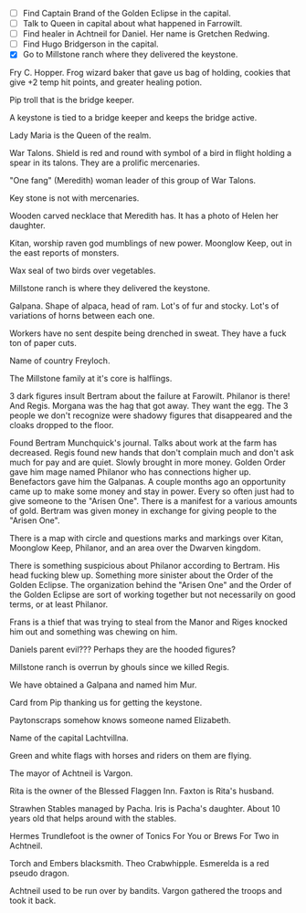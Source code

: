 - [ ] Find Captain Brand of the Golden Eclipse in the capital.
- [ ] Talk to Queen in capital about what happened in Farrowilt.
- [ ] Find healer in Achtneil for Daniel. Her name is Gretchen Redwing.
- [ ] Find Hugo Bridgerson in the capital.
- [x] Go to Millstone ranch where they delivered the keystone.

Fry C. Hopper. Frog wizard baker that gave us bag of holding, cookies that give +2 temp hit points, and greater healing potion.

Pip troll that is the bridge keeper.

A keystone is tied to a bridge keeper and keeps the bridge active.

Lady Maria is the Queen of the realm.

War Talons. Shield is red and round with symbol of a bird in flight holding a spear in its talons. They are a prolific mercenaries.

"One fang" (Meredith) woman leader of this group of War Talons.

Key stone is not with mercenaries.

Wooden carved necklace that Meredith has. It has a photo of Helen her daughter.

Kitan, worship raven god mumblings of new power.
Moonglow Keep, out in the east reports of monsters.

Wax seal of two birds over vegetables.

Millstone ranch is where they delivered the keystone.

Galpana. Shape of alpaca, head of ram. Lot's of fur and stocky. Lot's of variations of horns between each one.

Workers have no sent despite being drenched in sweat. They have a fuck ton of paper cuts.

Name of country Freyloch.

The Millstone family at it's core is halflings.

3 dark figures insult Bertram about the failure at Farowilt. Philanor is there! And Regis. Morgana was the hag that got away. They want the egg. The 3 people we don't recognize were shadowy figures that disappeared and the cloaks dropped to the floor.

Found Bertram Munchquick's journal. Talks about work at the farm has decreased. Regis found new hands that don't complain much and don't ask much for pay and are quiet. Slowly brought in more money. Golden Order gave him mage named Philanor who has connections higher up. Benefactors gave him the Galpanas. A couple months ago an opportunity came up to make some money and stay in power. Every so often just had to give someone to the "Arisen One". There is a manifest for a various amounts of gold. Bertram was given money in exchange for giving people to the "Arisen One".

There is a map with circle and questions marks and markings over Kitan, Moonglow Keep, Philanor, and an area over the Dwarven kingdom.

There is something suspicious about Philanor according to Bertram. His head fucking blew up. Something more sinister about the Order of the Golden Eclipse. The organization behind the "Arisen One" and the Order of the Golden Eclipse are sort of working together but not necessarily on good terms, or at least Philanor.

Frans is a thief that was trying to steal from the Manor and Riges knocked him out and something was chewing on him.

Daniels parent evil??? Perhaps they are the hooded figures?

Millstone ranch is overrun by ghouls since we killed Regis.

We have obtained a Galpana and named him Mur.

Card from Pip thanking us for getting the keystone.

Paytonscraps somehow knows someone named Elizabeth.

Name of the capital Lachtvillna.

Green and white flags with horses and riders on them are flying.

The mayor of Achtneil is Vargon.

Rita is the owner of the Blessed Flaggen Inn. Faxton is Rita's husband. 

Strawhen Stables managed by Pacha. Iris is Pacha's daughter. About 10 years old that helps around with the stables.

Hermes Trundlefoot is the owner of Tonics For You or Brews For Two in Achtneil.

Torch and Embers blacksmith. Theo Crabwhipple. Esmerelda is a red pseudo dragon.

Achtneil used to be run over by bandits. Vargon gathered the troops and took it back.